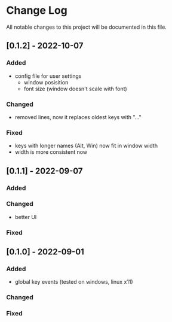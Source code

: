 
# Change Log
All notable changes to this project will be documented in this file.
 
## [0.1.2] - 2022-10-07
 
### Added
- config file for user settings
    - window posisition
    - font size (window doesn't scale with font)

### Changed
- removed lines, now it replaces oldest keys with "..."

### Fixed
- keys with longer names (Alt, Win) now fit in window width
- width is more consistent now

## [0.1.1] - 2022-09-07
 
### Added

### Changed
- better UI

### Fixed


## [0.1.0] - 2022-09-01
 
### Added
- global key events (tested on windows, linux x11)

### Changed

### Fixed
